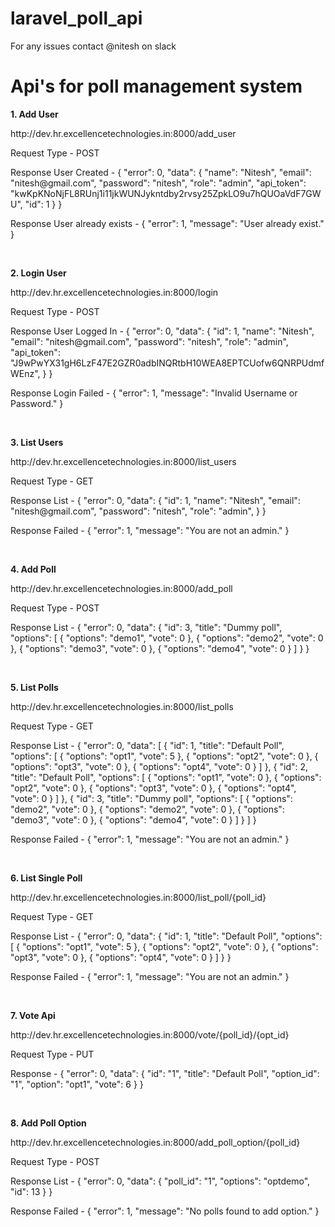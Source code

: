 # laravel_poll_api

For any issues contact @nitesh on slack

<h1>Api's for poll management system</h1>

<p><b>1. Add User</b></p>
<p>http://dev.hr.excellencetechnologies.in:8000/add_user</p>
<p>Request Type - POST</p>
<p>Response User Created - 
{
  "error": 0,
  "data": 
  {
      "name": "Nitesh",
      "email": "nitesh@gmail.com",
      "password": "nitesh",
      "role": "admin",
      "api_token": "kwKpKNoNjFL8RUnj1i11jkWUNJykntdby2rvsy25ZpkLO9u7hQUOaVdF7GWU",
      "id": 1
  }
}
</p>

<p>Response User already exists - { "error": 1, "message": "User already exist." } </p>
<br>

<p><b>2. Login User</b></p>
<p>http://dev.hr.excellencetechnologies.in:8000/login</p>
<p>Request Type - POST</p>
<p>Response User Logged In - 
{
  "error": 0,
  "data": 
  {
      "id": 1,
      "name": "Nitesh",
      "email": "nitesh@gmail.com",
      "password": "nitesh",
      "role": "admin",
      "api_token": "J9wPwYX31gH6LzF47E2GZR0adbINQRtbH10WEA8EPTCUofw6QNRPUdmfWEnz",
  }
}
</p>

<p>Response Login Failed - { "error": 1, "message": "Invalid Username or Password." } </p>
<br>

<p><b>3. List Users</b></p>
<p>http://dev.hr.excellencetechnologies.in:8000/list_users</p>
<p>Request Type - GET</p>
<p>Response List - 
{
  "error": 0,
  "data": 
  {
      "id": 1,
      "name": "Nitesh",
      "email": "nitesh@gmail.com",
      "password": "nitesh",
      "role": "admin",
  }
}
</p>

<p>Response Failed - { "error": 1, "message": "You are not an admin." } </p>
<br>

<p><b>4. Add Poll</b></p>
<p>http://dev.hr.excellencetechnologies.in:8000/add_poll</p>
<p>Request Type - POST</p>
<p>Response List - 
{
  "error": 0,
  "data": 
  {
      "id": 3,
      "title": "Dummy poll",
      "options": [
            {
                "options": "demo1",
                "vote": 0
            },
            {
                "options": "demo2",
                "vote": 0
            },
            {
                "options": "demo3",
                "vote": 0
            },
            {
                "options": "demo4",
                "vote": 0
            }
        ]
  }
}
</p>
<br>

<p><b>5. List Polls</b></p>
<p>http://dev.hr.excellencetechnologies.in:8000/list_polls</p>
<p>Request Type - GET</p>
<p>Response List - 
{
    "error": 0,
    "data": [
        {
            "id": 1,
            "title": "Default Poll",
            "options": [
                {
                    "options": "opt1",
                    "vote": 5
                },
                {
                    "options": "opt2",
                    "vote": 0
                },
                {
                    "options": "opt3",
                    "vote": 0
                },
                {
                    "options": "opt4",
                    "vote": 0
                }
            ]
        },
        {
            "id": 2,
            "title": "Default Poll",
            "options": [
                {
                    "options": "opt1",
                    "vote": 0
                },
                {
                    "options": "opt2",
                    "vote": 0
                },
                {
                    "options": "opt3",
                    "vote": 0
                },
                {
                    "options": "opt4",
                    "vote": 0
                }
            ]
        },
        {
            "id": 3,
            "title": "Dummy poll",
            "options": [
                {
                    "options": "demo2",
                    "vote": 0
                },
                {
                    "options": "demo2",
                    "vote": 0
                },
                {
                    "options": "demo3",
                    "vote": 0
                },
                {
                    "options": "demo4",
                    "vote": 0
                }
            ]
        }
    ]
}
</p>

<p>Response Failed - { "error": 1, "message": "You are not an admin." } </p>
<br>

<p><b>6. List Single Poll</b></p>
<p>http://dev.hr.excellencetechnologies.in:8000/list_poll/{poll_id}</p>
<p>Request Type - GET</p>
<p>Response List - 
{
    "error": 0,
    "data": {
        "id": 1,
        "title": "Default Poll",
        "options": [
            {
                "options": "opt1",
                "vote": 5
            },
            {
                "options": "opt2",
                "vote": 0
            },
            {
                "options": "opt3",
                "vote": 0
            },
            {
                "options": "opt4",
                "vote": 0
            }
        ]
    }
}
</p>

<p>Response Failed - { "error": 1, "message": "You are not an admin." } </p>
<br>

<p><b>7. Vote Api</b></p>
<p>http://dev.hr.excellencetechnologies.in:8000/vote/{poll_id}/{opt_id}</p>
<p>Request Type - PUT</p>
<p>Response - 
{
    "error": 0,
    "data": {
        "id": "1",
        "title": "Default Poll",
        "option_id": "1",
        "option": "opt1",
        "vote": 6
    }
}
</p>
<br>

<p><b>8. Add Poll Option</b></p>
<p>http://dev.hr.excellencetechnologies.in:8000/add_poll_option/{poll_id}</p>
<p>Request Type - POST</p>
<p>Response List - 
{
    "error": 0,
    "data": {
        "poll_id": "1",
        "options": "optdemo",
        "id": 13
    }
}
</p>

<p>Response Failed - { "error": 1, "message": "No polls found to add option." } </p>
<br>
       

